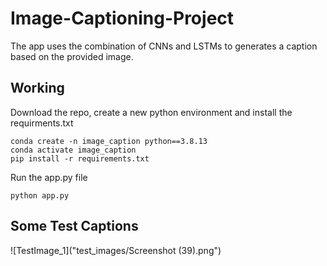# Image-Captioning-Project  
The app uses the combination of CNNs and LSTMs to generates a caption based on the provided image.
  
## Working  
Download the repo, create a new python environment and install the requirments.txt
```
conda create -n image_caption python==3.8.13
conda activate image_caption  
pip install -r requirements.txt
```
Run the app.py file
```
python app.py
```
  
## Some Test Captions
![TestImage_1]("test_images/Screenshot (39).png")  
